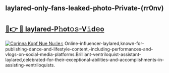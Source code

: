 ## laylared-only-fans​-leaked-photo​-Private-(rr0nv)


# <h2><a href="https://mediaupload.pro?title=laylared&ref=git">🔗👉 🔴 laylared-P𝚑ot𝚘𝚜-V𝚒d𝚎o</a></h2>

[![Corinna Kopf Nue Nu𝚍e𝚜](https://i.imgur.com/0qMVB7G.gif)](https://mediaupload.pro?title=laylared&ref=git)
Online-influencer-laylared,known-for-publishing-dance-and-lifestyle-content,-including-performances-and-vlogs-on-social-media-platforms.Brilliant-ventriloquist-assistant-laylared,celebrated-for-their-exceptional-abilities-and-accomplishments-in-assisting-ventriloquists.  